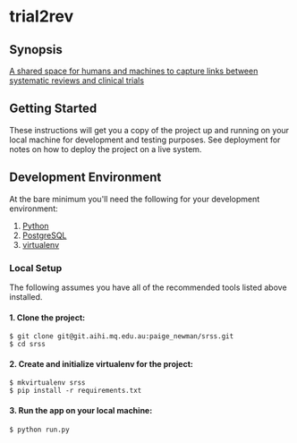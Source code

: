 # trial2rev

## Synopsis

[A shared space for humans and machines to capture links between systematic reviews and clinical trials](http://surveillance-chi.mq.edu.au/)

## Getting Started

These instructions will get you a copy of the project up and running on your local machine for development and testing purposes. See deployment for notes on how to deploy the project on a live system.

## Development Environment

At the bare minimum you'll need the following for your development environment:

1. [Python](http://www.python.org/)
2. [PostgreSQL](https://www.postgresql.org)
3. [virtualenv](https://python-guide.readthedocs.org/en/latest/dev/virtualenvs/#virtualenv)

### Local Setup

The following assumes you have all of the recommended tools listed above installed.

#### 1. Clone the project:

    $ git clone git@git.aihi.mq.edu.au:paige_newman/srss.git
    $ cd srss

#### 2. Create and initialize virtualenv for the project:

    $ mkvirtualenv srss
    $ pip install -r requirements.txt

#### 3. Run the app on your local machine:
    
    $ python run.py
